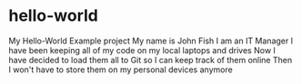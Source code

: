 # hello-world
My Hello-World Example project
My name is John Fish
I am an IT Manager
I have been keeping all of my code on my local laptops and drives
Now I have decided to load them all to Git so I can keep track of them online
Then I won't have to store them on my personal devices anymore
